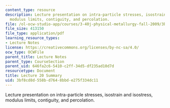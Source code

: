 ```yaml
---
content_type: resource
description: Lecture presentation on intra-particle stresses, isostrain and isostress,
  modulus limits, contiguity, and percolation.
file: /ol-ocw-studio-app/courses/3-40j-physical-metallurgy-fall-2009/3bf8cd8d558bd7648bbde275f334dc11_MIT3_40JF09_lec20.pdf
file_size: 413150
file_type: application/pdf
learning_resource_types:
- Lecture Notes
license: https://creativecommons.org/licenses/by-nc-sa/4.0/
ocw_type: OCWFile
parent_title: Lecture Notes
parent_type: CourseSection
parent_uid: 646fa2c6-5410-c2ff-34d5-df235ad10d7d
resourcetype: Document
title: Lecture 20 Summary
uid: 3bf8cd8d-558b-d764-8bbd-e275f334dc11
---
```

Lecture presentation on intra-particle stresses, isostrain and isostress, modulus limits, contiguity, and percolation.